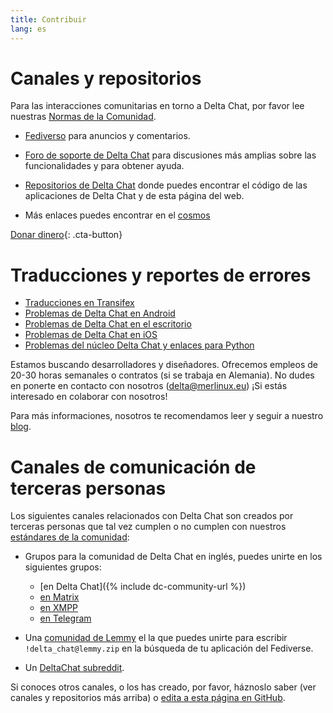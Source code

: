 ```yaml
---
title: Contribuir
lang: es
---
```


# Canales y repositorios

Para las interacciones comunitarias en torno a Delta Chat, por favor lee nuestras [Normas de la Comunidad](community-standards).

- [Fediverso](https://chaos.social/web/@delta) para anuncios y comentarios.

- [Foro de soporte de Delta Chat](https://support.delta.chat) para discusiones más amplias sobre las funcionalidades y para obtener ayuda.

- [Repositorios de Delta Chat](https://github.com/deltachat/) donde puedes encontrar el código de las aplicaciones de Delta Chat y de esta página del web.

- Más enlaces puedes encontrar en el [cosmos](https://cosmos.delta.chat)

[Donar dinero](donate){: .cta-button}

# Traducciones y reportes de errores

- [Traducciones en Transifex](https://explore.transifex.com/delta-chat/)
- [Problemas de Delta Chat en Android](https://github.com/deltachat/deltachat-android/issues)
- [Problemas de Delta Chat en el escritorio](https://github.com/deltachat/deltachat-desktop/issues)
- [Problemas de Delta Chat en iOS](https://github.com/deltachat/deltachat-ios/issues)
- [Problemas del núcleo Delta Chat y enlaces para Python](https://github.com/deltachat/deltachat-core-rust/issues)

Estamos buscando desarrolladores y diseñadores.
Ofrecemos empleos de 20-30 horas semanales  o contratos (si se trabaja en Alemania).
No dudes en ponerte en contacto con nosotros (delta@merlinux.eu)
¡Si estás interesado en colaborar con nosotros!

Para más informaciones, nosotros te recomendamos leer y seguir a nuestro [blog](https://delta.chat/en/blog).


# Canales de comunicación de terceras personas

Los siguientes canales relacionados con Delta Chat son creados por terceras personas que tal vez cumplen o no cumplen con nuestros [estándares de la comunidad](community-standards): 

- Grupos para la comunidad de Delta Chat en inglés, puedes unirte en los siguientes grupos:
  * [en Delta Chat]({% include dc-community-url %})
  * [en Matrix](https://matrix.to/#/#Delta.Chat:matrix.org)
  * [en XMPP](xmpp:deltachat-en@chat.disroot.org?join)
  * [en Telegram](https://t.me/deltachat_community)

- Una [comunidad de Lemmy](https://lemmy.zip/c/delta_chat)
  el la que puedes unirte para escribir `!delta_chat@lemmy.zip` 
  en la búsqueda de tu aplicación del Fediverse.

- Un [DeltaChat subreddit](https://old.reddit.com/r/DeltaChat/).

Si conoces otros canales, o los has creado,
por favor, háznoslo saber (ver canales y repositorios más arriba)
o [edita a esta página en GitHub](https://github.com/deltachat/deltachat-pages/edit/master/en/contribute.md).
